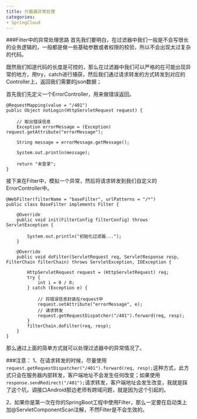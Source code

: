 ```yaml
---
title: 拦截器异常处理
categories:
- SpringCloud
---
```

###Filter中的异常处理思路
首先我们要明白，在过滤器中我们一般是不会写很长的业务逻辑的，一般都是做一些基础参数或者权限的校验，所以不会出现太过复杂的代码。

既然我们知道代码的长度是可控的，那么在过滤器中我们可以严格的在可能出现异常的地方，用try，catch进行捕获，然后我们通过请求转发的方式转发到对应的Controller上，返回我们需要的json数据；

首先我们先定义一个ErrorController，用来做错误返回。
```
@RequestMapping(value = "/401")
public Object notLogin(HttpServletRequest request) {

    // 取出错误信息
    Exception errorMessage = (Exception) request.getAttribute("errorMessage");

    String message = errorMessage.getMessage();

    System.out.println(message);

    return "未登录";
}
```
接下来在Filter中，模拟一个异常，然后将请求转发到我们自定义的ErrorController中。
```
@WebFilter(filterName = "baseFilter", urlPatterns = "/*")
public class BaseFilter implements Filter {

    @Override
    public void init(FilterConfig filterConfig) throws ServletException {

        System.out.println("初始化过滤器...");
    }

    @Override
    public void doFilter(ServletRequest req, ServletResponse resp, FilterChain filterChain) throws ServletException, IOException {

        HttpServletRequest request = (HttpServletRequest) req;
        try {
            int i = 0 / 0;
        } catch (Exception e) {

            // 将错误信息封装在request中
            request.setAttribute("errorMessage", e);
            // 请求转发
            request.getRequestDispatcher("/401").forward(req, resp);
        }
        filterChain.doFilter(req, resp);
    }
}
```
那么通过上面的简单方式就可以处理过滤器中的异常情况了。

###注意：
1、在请求转发的时候，尽量使用`request.getRequestDispatcher("/401").forward(req, resp);`这种方式，此方式只会在服务器内部转发，客户端地址不会发生任何改变；如果使用`response.sendRedirect("/401");`请求转发，客户端地址会发生改变，我就是踩了这个坑，调接口Android那边老师有跨域问题，就是因为这个引起的。

2、如果你是第一次在你的SpringBoot工程中使用Filter，那么一定要在启动类上加@ServletComponentScan注解，不然Filter是不会生效的。
